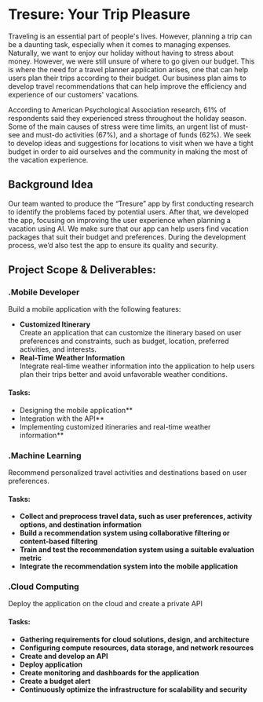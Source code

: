 # Tresure: Your Trip Pleasure
Traveling is an essential part of people's lives. However, planning a trip can be a daunting task, especially when it comes to managing expenses. Naturally, we want to enjoy our holiday without having to stress about money. However, we were still unsure of where to go given our budget. This is where the need for a travel planner application arises, one that can help users plan their trips according to their budget. Our business plan aims to develop travel recommendations that can help improve the efficiency and experience of our customers' vacations.

According to American Psychological Association research, 61% of respondents said they experienced stress throughout the holiday season. Some of the main causes of stress were time limits, an urgent list of must-see and must-do activities (67%), and a shortage of funds (62%). We seek to develop ideas and suggestions for locations to visit when we have a tight budget in order to aid ourselves and the community in making the most of the vacation experience.

## Background Idea
Our team wanted to produce the “Tresure” app by first conducting research to identify the problems faced by potential users. After that, we developed the app, focusing on improving the user experience when planning a vacation using AI. We make sure that our app can help users find vacation packages that suit their budget and preferences. During the development process, we’d also test the app to ensure its quality and security.

## Project Scope & Deliverables:
### .Mobile Developer
Build a mobile application with the following features:
- **Customized Itinerary**<br>Create an application that can customize the itinerary based on user preferences and constraints, such as budget, location, preferred activities, and interests.
- **Real-Time Weather Information**<br>Integrate real-time weather information into the application to help users plan their trips better and avoid unfavorable weather conditions.

#### Tasks:
- Designing the mobile application**
- Integration with the API**
- Implementing customized itineraries and real-time weather information**

### .Machine Learning
Recommend personalized travel activities and destinations based on user preferences.

#### Tasks:
- **Collect and preprocess travel data, such as user preferences, activity options, and destination information**
- **Build a recommendation system using collaborative filtering or content-based filtering**
- **Train and test the recommendation system using a suitable evaluation metric**
- **Integrate the recommendation system into the mobile application**

### .Cloud Computing
Deploy the application on the cloud and create a private API

#### Tasks:
- **Gathering requirements for cloud solutions, design, and architecture**
- **Configuring compute resources, data storage, and network resources**
- **Create and develop an API**
- **Deploy application**
- **Create monitoring and dashboards for the application**
- **Create a budget alert**
- **Continuously optimize the infrastructure for scalability and security**

